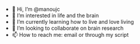 - 👋 Hi, I’m @manoujc
- 👀 I’m interested in life and the brain
- 🌱 I’m currently learning how to live and love living
- 💞️ I’m looking to collaborate on brain research
- 📫 How to reach me: email or through my script

<!---
manoujc/manoujc is a ✨ special ✨ repository because its `README.md` (this file) appears on your GitHub profile.
You can click the Preview link to take a look at your changes.
--->
